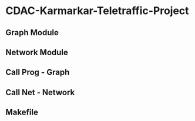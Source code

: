 # CDAC-Karmarkar-Teletraffic-Project
## Graph Module
## Network Module
## Call Prog - Graph
## Call Net - Network
## Makefile
